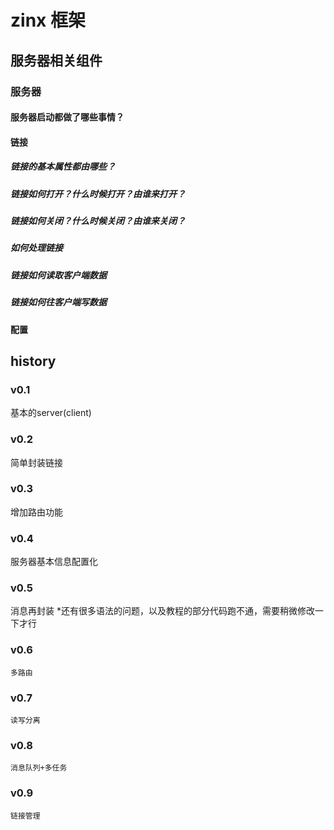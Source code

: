  # zinx  框架

 ## 服务器相关组件

### 服务器

#### 服务器启动都做了哪些事情？

#### 


####  链接

##### 链接的基本属性都由哪些？

##### 链接如何打开？什么时候打开？由谁来打开？

##### 链接如何关闭？什么时候关闭？由谁来关闭？

##### 如何处理链接

##### 链接如何读取客户端数据

##### 链接如何往客户端写数据


####  配置

## history 

### v0.1
   基本的server(client)
### v0.2
   简单封装链接
### v0.3
   增加路由功能
### v0.4
   服务器基本信息配置化
### v0.5 
   消息再封装
    *还有很多语法的问题，以及教程的部分代码跑不通，需要稍微修改一下才行   
    
### v0.6
    多路由
    
### v0.7
    读写分离
    
### v0.8 
    消息队列+多任务
### v0.9 
    链接管理
                   
    